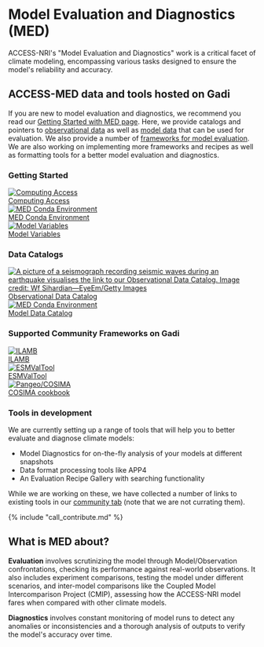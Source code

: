 # <div class="highlight-bg"> Model Evaluation and Diagnostics (MED) </div>

<!-- Model evaluation is about measuring how fit for purpose a particular model is.  -->

ACCESS-NRI's "Model Evaluation and Diagnostics" work is a critical facet of climate modeling, encompassing various tasks designed to ensure the model's reliability and accuracy.

## ACCESS-MED data and tools hosted on Gadi

If you are new to model evaluation and diagnostics, we recommend you read our [Getting Started with MED page](./model_evaluation_getting_started/index.md). Here, we provide catalogs and pointers to [observational data](./model_evaluation_observational_catalogs.md) as well as [model data](./model_evaluation_model_catalogs/index.md) that can be used for evaluation. We also provide a number of [frameworks for model evaluation](./model_evaluation_on_gadi/index.md). We are also working on implementing more frameworks and recipes as well as formatting tools for a better model evaluation and diagnostics.

### Getting Started
<div class="card-container">
    <a href="../get_started" class="squared-card default-text-color">
        <div class="squared-card-image-container">
            <img src="..//assets/model_evaluation/Gadi-19-2.jpg" alt="Computing Access"></img>
        </div>
        <div class="squared-card-text-container bold">Computing Access</div>
    </a>
    <a href="model_evaluation_getting_started/model_evaluation_getting_started" class="squared-card default-text-color">
        <div class="squared-card-image-container">
            <img src="../assets/model_evaluation/model_evaluation_conda.png" alt="MED Conda Environment"></img>
        </div>
        <div class="squared-card-text-container bold">MED Conda Environment</div>
    </a>
    <a href="model_evaluation_getting_started/model_variables" class="squared-card default-text-color">
        <div class="squared-card-image-container">
            <img src="../assets/model_evaluation/model_evaluation_variables.png" alt="Model Variables"></img>
        </div>
        <div class="squared-card-text-container bold">Model Variables</div>
    </a>
</div>

### Data Catalogs
<div class="card-container">
    <a href="model_evaluation_observational_catalogs" class="squared-card default-text-color">
        <div class="squared-card-image-container">
            <img src="../assets/model_evaluation/model_evaluation_obs_catalog.jpg" alt="A picture of a seismograph recording seismic waves during an earthquake visualises the link to our Observational Data Catalog. Image credit: Wf Sihardian—EyeEm/Getty Images" title="Image credit: Wf Sihardian—EyeEm/Getty Images"></img>
        </div>
        <div class="squared-card-text-container bold">Observational Data Catalog</div>
    </a>
    <a href="model_evaluation_model_catalogs" class="squared-card default-text-color">
        <div class="squared-card-image-container">
            <img src="../assets/model_evaluation/model_evaluation_model_catalog.jpg" alt="MED Conda Environment"></img>
        </div>
        <div class="squared-card-text-container bold">Model Data Catalog</div>
    </a>
</div>

### Supported Community Frameworks on Gadi

<div class="card-container">
    <a href="model_evaluation_on_gadi/model_evaluation_on_gadi_ilamb" class="squared-card default-text-color">
        <div class="squared-card-image-container">
            <img src="../assets/model_evaluation/logo_ilamb.png" alt="ILAMB"></img>
        </div>
        <div class="squared-card-text-container bold">ILAMB</div>
    </a>
    <a href="model_evaluation_on_gadi/model_evaluation_on_gadi_esmvaltool" class="squared-card default-text-color">
        <div class="squared-card-image-container">
            <img src="../assets/model_evaluation/logo_esmvaltool.png" alt="ESMValTool"></img>
        </div>
        <div class="squared-card-text-container bold">ESMValTool</div>
    </a>
    <a href="model_evaluation_on_gadi/model_evaluation_on_gadi_pangeo_cosima" class="squared-card default-text-color">
        <div class="squared-card-image-container">
            <img src="../assets/model_evaluation/logo_cosima.png" alt="Pangeo/COSIMA"></img>
        </div>
        <div class="squared-card-text-container bold">COSIMA cookbook</div>
    </a>
</div>

### Tools in development

We are currently setting up a range of tools that will help you to better evaluate and diagnose climate models:  
* Model Diagnostics for on-the-fly analysis of your models at different snapshots  
* Data format processing tools like APP4  
* An Evaluation Recipe Gallery with searching functionality  

While we are working on these, we have collected a number of links to existing tools in our [community tab](../community_resources/index.md) (note that we are not currating them).

{% include "call_contribute.md" %}

<!-- 

<div class="card-container">
    <a href="./model_evaluation_getting_started/access_to_gadi_at_nci.md" class="squared-card default-text-color">
        <div class="squared-card-image-container">
            <img src="..//assets/model_evaluation/Gadi-19-2.jpg" alt="Model Diagnostics"></img>
        </div>
        <div class="squared-card-text-container bold">Model Diagnostics</div>
    </a>
    <a href="./model_evaluation_data_processing.md" class="squared-card default-text-color">
        <div class="squared-card-image-container">
            <img src="../assets/model_evaluation/model_evaluation_formatting.jpg" alt="A picture visualising the conversion of data in text columns into a useful python xarray data format. Image credit: https://support.solarwinds.com and https://i.stack.imgur.com/" title="Image credit: https://support.solarwinds.com and https://i.stack.imgur.com/"></img>
        </div>
        <div class="squared-card-text-container bold">Data Format Processing</div>
    </a>
    <a href="./model_evaluation_recipe_gallery.md" class="squared-card default-text-color">
        <div class="squared-card-image-container">
            <img src="../assets/model_evaluation/model_evaluation_recipe.jpg" alt="A code snippet from the COSIMA documented recipes. Image credit: https://github.com/COSIMA/cosima-recipes" title="Image credit: https://github.com/COSIMA/cosima-recipes"></img>
        </div>
        <div class="squared-card-text-container bold">Evaluation Recipe Gallery</div>
    </a>
</div> -->


<!-- THIS NEEDS TO BE DONE

## TBD: CMORisation

TBD: Raw data vs. curated data: CMORized vs. not! What does CMORized actually mean (look at ESMValTool documentation)?
TBD: Add APP4 to navigation (replace **Model Format Processing**?)
TBD: Tools to check if data is CMOR-compliant (raise issue)
TBD: Discuss with Dougie: How can we identify what is CMORized and what is not?

-->

## What is MED about?

**Evaluation** involves scrutinizing the model through Model/Observation confrontations, checking its performance against real-world observations. It also includes experiment comparisons, testing the model under different scenarios, and inter-model comparisons like the Coupled Model Intercomparison Project (CMIP), assessing how the ACCESS-NRI model fares when compared with other climate models.

**Diagnostics** involves constant monitoring of model runs to detect any anomalies or inconsistencies and a thorough analysis of outputs to verify the model's accuracy over time.
